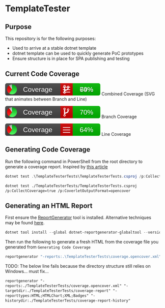 ﻿# TemplateTester

## Purpose

This repository is for the following purposes:

* Used to arrive at a stable dotnet template
* dotnet template can be used to quickly generate PoC prototypes
* Ensure structure is in place for SPA publishing and testing

## Current Code Coverage

![Combined Coverage](/TemplateTesterTests/coverage-report/badge_combined.svg) Combined Coverage (SVG that animates between Branch and Line)

![Branch Coverage](/TemplateTesterTests/coverage-report/badge_branchcoverage.svg) Branch Coverage

![Line Coverage](/TemplateTesterTests/coverage-report/badge_linecoverage.svg) Line Coverage

## Generating Code Coverage

Run the following command in PowerShell from the root directory to generate a coverage report. Inspired by [this article](https://medium.com/agilix/collecting-test-coverage-using-coverlet-and-sonarqube-for-a-net-core-project-ef4a507d4b28)

```PowerShell
dotnet test .\TemplateTesterTests\TemplateTesterTests.csproj /p:CollectCoverage=true /p:CoverletOutputFormat=opencover /p:Exclude="[*]*TemplateTester.Pages*"
```

```Terminal (MacOS)
dotnet test ./TemplateTesterTests/TemplateTesterTests.csproj /p:CollectCoverage=true /p:CoverletOutputFormat=opencover
```

## Generating an HTML Report

First ensure the [ReportGenerator](https://www.nuget.org/packages/dotnet-reportgenerator-globaltool) tool is
installed. Alternative techniques may be found [here](https://danielpalme.github.io/ReportGenerator/usage.html).

```PowerShell
dotnet tool install --global dotnet-reportgenerator-globaltool --version 4.0.2
```

Then run the following to generate a fresh HTML from the coverage file you generated from `Generating Code Coverage`

```PowerShell
reportgenerator "-reports:.\TemplateTesterTests\coverage.opencover.xml" "-targetdir:.\TemplateTesterTests\coverage-report" "-reporttypes:HTML;HTMLChart;XML;Badges" "-historydir:.\TemplateTesterTests\coverage-report-history"
```

TODO: The below line fails because the directory structure still relies on Windows... must fix...

```Terminal (MacOS)
reportgenerator "-reports:./TemplateTesterTests/coverage.opencover.xml" "-targetdir:./TemplateTesterTests/coverage-report" "-reporttypes:HTML;HTMLChart;XML;Badges" "-historydir:./TemplateTesterTests/coverage-report-history"
```
